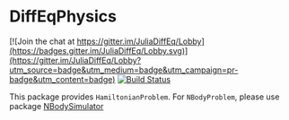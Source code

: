 # DiffEqPhysics

[![Join the chat at https://gitter.im/JuliaDiffEq/Lobby](https://badges.gitter.im/JuliaDiffEq/Lobby.svg)](https://gitter.im/JuliaDiffEq/Lobby?utm_source=badge&utm_medium=badge&utm_campaign=pr-badge&utm_content=badge)
[![Build Status](https://travis-ci.com/SciML/DiffEqPhysics.jl.svg?branch=master)](https://travis-ci.com/SciML/DiffEqPhysics.jl)

This package provides `HamiltonianProblem`. For `NBodyProblem`, please use package [NBodySimulator](https://github.com/SciML/NBodySimulator.jl)

<!--
## Simulation of gravitationally interacting bodies

In order to create bodies/particles for the problem, one needs to use the MassBody structure and its constructor, which accepts mass, initial coordinates and velocity of the body.

```julia
body1 = MassBody(2.0, SVector(0.0, 1.0, 0.0), SVector( 5.775e-6, 0.0, 0.0))
body2 = MassBody(2.0, SVector(0.0,-1.0, 0.0), SVector(-5.775e-6, 0.0, 0.0))
```

Usually we solve an n-body problem for a certain period of time:

```julia
tspan = (0.0, 1111150.0);
```

Solving gravitational problem one needs to specify the gravitational constant G.
```julia
G = 6.673e-11
```

In fact, now we have enough parameters to create an NBodyGravProblem object:

```julia
problem = NBodyGravProblem([body1,body2], G, tspan)
```

Solution to the problem might be evaluated using the standard `solve` function:
```julia
solution = solve(problem, Tsit5());
```

And, finally, we plot our solution showing two equal bodies rotating on the same orbit:
```julia
plot_xy_scattering(solution,"./anim_two_boddies_scattering.gif")
```

<img src="https://user-images.githubusercontent.com/16945627/39958539-d2cf779c-561d-11e8-96a8-ffc3a595be8b.gif" alt="Here should appear a gif of rotating bodies" width="350"/>

-->
